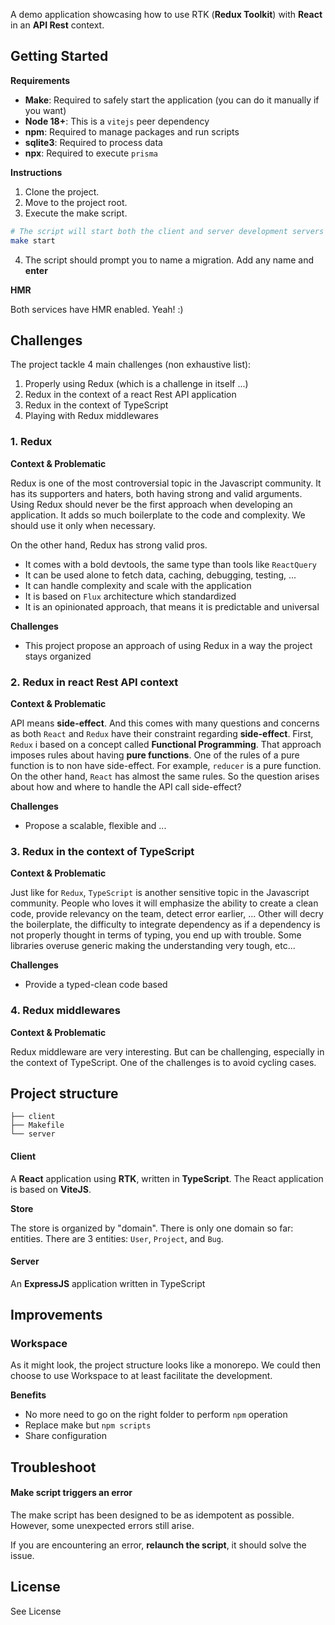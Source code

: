 A demo application showcasing how to use RTK (**Redux Toolkit**) with **React** in an **API Rest** context.

## Getting Started

**Requirements**

- **Make**: Required to safely start the application (you can do it manually if you want)
- **Node 18+**: This is a `vitejs` peer dependency
- **npm**: Required to manage packages and run scripts
- **sqlite3**: Required to process data
- **npx**: Required to execute `prisma`

**Instructions**

1. Clone the project.
2. Move to the project root.
3. Execute the make script.

```bash
# The script will start both the client and server development servers
make start
```

4. The script should prompt you to name a migration. Add any name and **enter**

**HMR**

Both services have HMR enabled. Yeah! :)

## Challenges

The project tackle 4 main challenges (non exhaustive list):

1. Properly using Redux (which is a challenge in itself ...)
2. Redux in the context of a react Rest API application
3. Redux in the context of TypeScript
4. Playing with Redux middlewares

### 1. Redux

**Context & Problematic**

Redux is one of the most controversial topic in the Javascript community. It has its supporters and haters, both having strong and valid arguments.
Using Redux should never be the first approach when developing an application.
It adds so much boilerplate to the code and complexity.
We should use it only when necessary.

On the other hand, Redux has strong valid pros.

- It comes with a bold devtools, the same type than tools like `ReactQuery`
- It can be used alone to fetch data, caching, debugging, testing, ...
- It can handle complexity and scale with the application
- It is based on `Flux` architecture which standardized
- It is an opinionated approach, that means it is predictable and universal

**Challenges**

- This project propose an approach of using Redux in a way the project stays organized

### 2. Redux in react Rest API context

**Context & Problematic**

API means **side-effect**. And this comes with many questions and concerns as both `React` and `Redux` have their constraint regarding **side-effect**.
First, `Redux` i based on a concept called **Functional Programming**. That approach imposes rules about having **pure functions**. One of the rules of a pure function is to non have side-effect. For example, `reducer` is a pure function.
On the other hand, `React` has almost the same rules.
So the question arises about how and where to handle the API call side-effect?

**Challenges**

- Propose a scalable, flexible and ...

### 3. Redux in the context of TypeScript

**Context & Problematic**

Just like for `Redux`, `TypeScript` is another sensitive topic in the Javascript community.
People who loves it will emphasize the ability to create a clean code, provide relevancy on the team, detect error earlier, ...
Other will decry the boilerplate, the difficulty to integrate dependency as if a dependency is not properly thought in terms of typing, you end up with trouble. Some libraries overuse generic making the understanding very tough, etc...

**Challenges**

- Provide a typed-clean code based

### 4. Redux middlewares

**Context & Problematic**

Redux middleware are very interesting. But can be challenging, especially in the context of TypeScript.
One of the challenges is to avoid cycling cases.

## Project structure

```
├── client
├── Makefile
└── server
```

#### Client

A **React** application using **RTK**, written in **TypeScript**.
The React application is based on **ViteJS**.

**Store**

The store is organized by "domain".
There is only one domain so far: entities.
There are 3 entities: `User`, `Project`, and `Bug`.

#### Server

An **ExpressJS** application written in TypeScript

## Improvements

### Workspace

As it might look, the project structure looks like a monorepo.
We could then choose to use Workspace to at least facilitate the development.

**Benefits**

- No more need to go on the right folder to perform `npm` operation
- Replace make but `npm scripts`
- Share configuration

## Troubleshoot

#### Make script triggers an error

The make script has been designed to be as idempotent as possible.
However, some unexpected errors still arise.

If you are encountering an error, **relaunch the script**, it should solve the issue.

## License

See License
